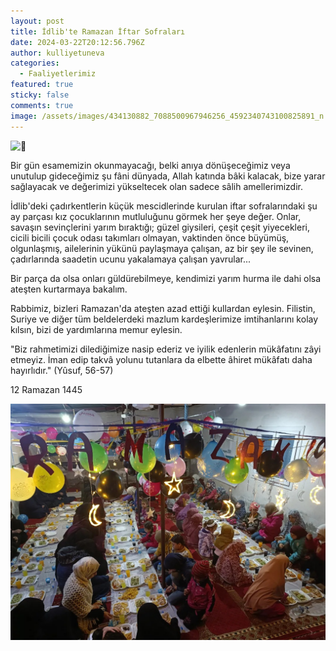 ```yaml
---
layout: post
title: İdlib'te Ramazan İftar Sofraları
date: 2024-03-22T20:12:56.796Z
author: kulliyetuneva
categories:
  - Faaliyetlerimiz
featured: true
sticky: false
comments: true
image: /assets/images/434130882_7088500967946256_4592340743100825891_n.jpg
---
```

![🌙](https://static.xx.fbcdn.net/images/emoji.php/v9/td2/2/16/1f319.png)

Bir gün esamemizin okunmayacağı, belki anıya dönüşeceğimiz veya unutulup gideceğimiz şu fâni dünyada, Allah katında bâki kalacak, bize yarar sağlayacak ve değerimizi yükseltecek olan sadece sâlih amellerimizdir.

İdlib'deki çadırkentlerin küçük mescidlerinde kurulan iftar sofralarındaki şu ay parçası kız çocuklarının mutluluğunu görmek her şeye değer. Onlar, savaşın sevinçlerini yarım bıraktığı; güzel giysileri, çeşit çeşit yiyecekleri, cicili bicili çocuk odası takımları [](<>)olmayan, vaktinden önce büyümüş, olgunlaşmış, ailelerinin yükünü paylaşmaya çalışan, az bir şey ile sevinen, çadırlarında saadetin ucunu yakalamaya çalışan yavrular...

Bir parça da olsa onları güldürebilmeye, kendimizi yarım hurma ile dahi olsa ateşten kurtarmaya bakalım.

Rabbimiz, bizleri Ramazan'da ateşten azad ettiği kullardan eylesin. Filistin, Suriye ve diğer tüm beldelerdeki mazlum kardeşlerimize imtihanlarını kolay kılsın, bizi de yardımlarına memur eylesin.

"Biz rahmetimizi dilediğimize nasip ederiz ve iyilik edenlerin mükâfatını zâyi etmeyiz. İman edip takvâ yolunu tutanlara da elbette âhiret mükâfatı daha hayırlıdır." (Yûsuf, 56-57)

12 Ramazan 1445



![](/assets/images/433685852_7088500977946255_6527482073019625225_n.jpg)